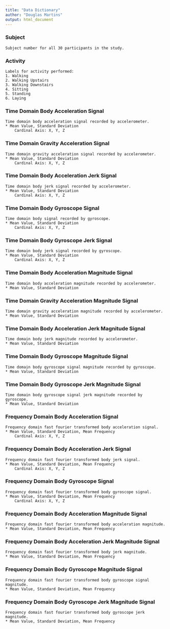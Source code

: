 ```yaml
---
title: "Data Dictionary"
author: "Douglas Martins"
output: html_document
---
```


### **Subject**
    Subject number for all 30 participants in the study.


### **Activity**
    Labels for activity performed:
    1. Walking
    2. Walking Upstairs
    3. Walking Downstairs
    4. Sitting
    5. Standing
    6. Laying


### **Time Domain Body Acceleration Signal**
    Time domain body acceleration signal recorded by accelerometer.
    * Mean Value, Standard Deviation
        Cardinal Axis: X, Y, Z


### **Time Domain Gravity Acceleration Signal**
    Time domain gravity acceleration signal recorded by accelerometer.
    * Mean Value, Standard Deviation
        Cardinal Axis: X, Y, Z


### **Time Domain Body Acceleration Jerk Signal**
    Time domain body jerk signal recorded by accelerometer.
    * Mean Value, Standard Deviation
        Cardinal Axis: X, Y, Z


### **Time Domain Body Gyroscope Signal**
    Time domain body signal recorded by gyroscope.
    * Mean Value, Standard Deviation
        Cardinal Axis: X, Y, Z


### **Time Domain Body Gyroscope Jerk Signal**
    Time domain body jerk signal recorded by gyroscope.
    * Mean Value, Standard Deviation
        Cardinal Axis: X, Y, Z


### **Time Domain Body Acceleration Magnitude Signal**
    Time domain body acceleration magnitude recorded by accelerometer.
    * Mean Value, Standard Deviation


### **Time Domain Gravity Acceleration Magnitude Signal**
    Time domain gravity acceleration magnitude recorded by accelerometer.
    * Mean Value, Standard Deviation


### **Time Domain Body Acceleration Jerk Magnitude Signal**
    Time domain body jerk magnitude recorded by accelerometer.
    * Mean Value, Standard Deviation


### **Time Domain Body Gyroscope Magnitude Signal**
    Time domain body gyroscope signal magnitude recorded by gyroscope.
    * Mean Value, Standard Deviation


### **Time Domain Body Gyroscope Jerk Magnitude Signal**
    Time domain body gyroscope signal jerk magnitude recorded by gyroscope.
    * Mean Value, Standard Deviation


### **Frequency Domain Body Acceleration Signal**
    Frequency domain fast fourier transformed body acceleration signal.
    * Mean Value, Standard Deviation, Mean Frequency
        Cardinal Axis: X, Y, Z


### **Frequency Domain Body Acceleration Jerk Signal**
    Frequency domain fast fourier transformed body jerk signal.
    * Mean Value, Standard Deviation, Mean Frequency
        Cardinal Axis: X, Y, Z


### **Frequency Domain Body Gyroscope Signal**
    Frequency domain fast fourier transformed body gyroscope signal.
    * Mean Value, Standard Deviation, Mean Frequency
        Cardinal Axis: X, Y, Z


### **Frequency Domain Body Acceleration Magnitude Signal**
    Frequency domain fast fourier transformed body acceleration magnitude.
    * Mean Value, Standard Deviation, Mean Frequency


### **Frequency Domain Body Acceleration Jerk Magnitude Signal**
    Frequency domain fast fourier transformed body jerk magnitude.
    * Mean Value, Standard Deviation, Mean Frequency


### **Frequency Domain Body Gyroscope Magnitude Signal**
    Frequency domain fast fourier transformed body gyroscope signal magnitude.
    * Mean Value, Standard Deviation, Mean Frequency


### **Frequency Domain Body Gyroscope Jerk Magnitude Signal**
    Frequency domain fast fourier transformed body gyroscope jerk magnitude.
    * Mean Value, Standard Deviation, Mean Frequency
